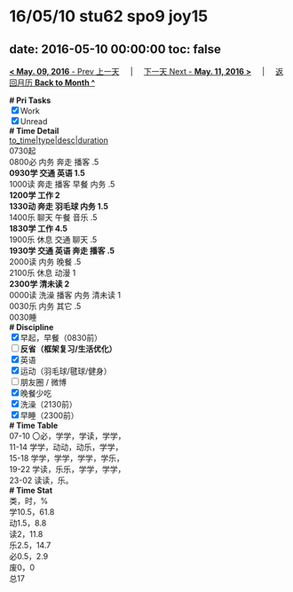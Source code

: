 # 16/05/10 stu62 spo9 joy15

date: 2016-05-10 00:00:00
toc: false
---
[**< May. 09, 2016** - Prev 上一天](/lifelogs/2016/05/d09.html) &nbsp; &nbsp; | &nbsp; &nbsp; [下一天 Next - **May. 11, 2016 >**](/lifelogs/2016/05/d11.html) &nbsp; &nbsp; |  &nbsp; &nbsp; [返回月历 **Back to Month ^**](/lifelogs/2016/05/index.html)
<br/><div><b># Pri Tasks</b></div><div><input checked="true" type="checkbox"/>Work</div><div><input checked="true" type="checkbox"/>Unread</div><div><b># Time Detail</b></div><div><u>to_time|type|desc|duration</u></div><div>0730起</div><div>0800必 内务 奔走 播客 .5</div><div><b>0930学 交通 英语 1.5</b></div><div>1000读 奔走 播客 早餐 内务 .5</div><div><b>1200学 工作 2</b></div><div><b>1330动 奔走 羽毛球 内务 1.5</b></div><div>1400乐 聊天 午餐 音乐 .5</div><div><b>1830学 工作 4.5</b></div><div>1900乐 休息 交通 聊天 .5</div><div><b>1930学 交通 英语 奔走 播客 .5</b></div><div>2000读 内务 晚餐 .5</div><div>2100乐 休息 动漫 1</div><div><b>2300学 清未读 2</b></div><div>0000读 洗澡 播客 内务 清未读 1</div><div>0030乐 内务 其它 .5</div><div>0030睡</div><div><b># Discipline</b></div><div><input checked="true" type="checkbox"/>早起，早餐（0830前）</div><div><b><input type="checkbox"/></b><b>反省（框架复习/生活优化）</b></div><div><input checked="true" type="checkbox"/>英语</div><div><input checked="true" type="checkbox"/>运动（羽毛球/毽球/健身）</div><div><input type="checkbox"/>朋友圈 / 微博</div><div><input checked="true" type="checkbox"/>晚餐少吃</div><div><input checked="true" type="checkbox"/>洗澡（2130前）</div><div><input checked="true" type="checkbox"/>早睡（2300前）</div><div><b># Time Table</b></div><div>07-10 〇必，学学，学读，学学，</div><div>11-14 学学，动动，动乐，学学，</div><div>15-18 学学，学学，学学，学乐，</div><div>19-22 学读，乐乐，学学，学学，</div><div>23-02 读读，乐。</div><div><b># Time Stat</b></div><div>类，时，%</div><div>学10.5，61.8</div><div>动1.5，8.8</div><div>读2，11.8</div><div>乐2.5，14.7</div><div>必0.5，2.9</div><div>废0，0</div><div>总17</div>
